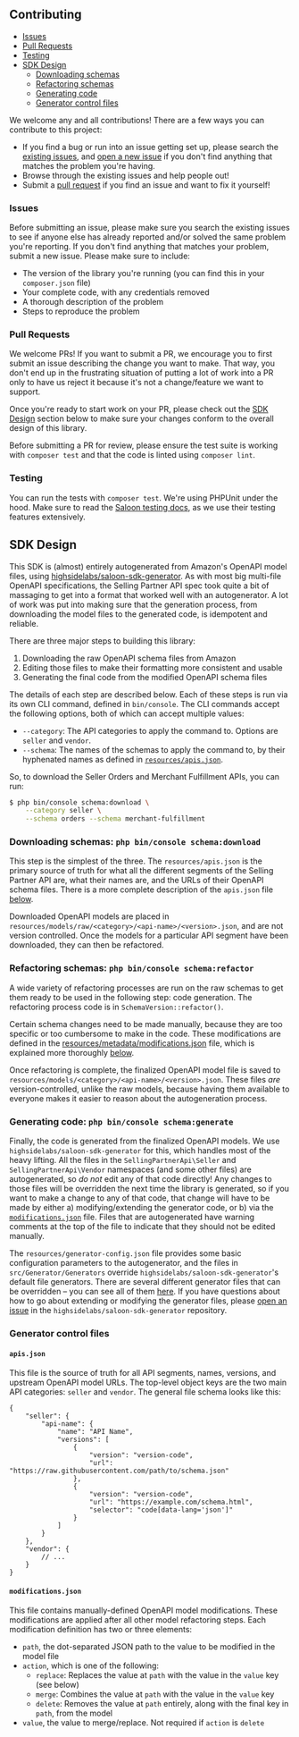 Contributing
---

* [Issues](#issues)
* [Pull Requests](#pull-requests)
* [Testing](#testing)
* [SDK Design](#sdk-design)
    * [Downloading schemas](#downloading-schemas-php-binconsole-schemadownload)
    * [Refactoring schemas](#refactoring-schemas-php-binconsole-schemarefactor)
    * [Generating code](#generating-code-php-binconsole-schemagenerate)
    * [Generator control files](#generator-control-files)

We welcome any and all contributions! There are a few ways you can contribute to this project:

* If you find a bug or run into an issue getting set up, please search the [existing issues](https://github.com/jlevers/selling-partner-api/issues), and [open a new issue](https://github.com/jlevers/selling-partner-api/issues/new) if you don't find anything that matches the problem you're having.
* Browse through the existing issues and help people out!
* Submit a [pull request](https://github.com/jlevers/selling-partner-api/pull) if you find an issue and want to fix it yourself!

### Issues

Before submitting an issue, please make sure you search the existing issues to see if anyone else has already reported and/or solved the same problem you're reporting. If you don't find anything that matches your problem, submit a new issue. Please make sure to include:

* The version of the library you're running (you can find this in your `composer.json` file)
* Your complete code, with any credentials removed
* A thorough description of the problem
* Steps to reproduce the problem

### Pull Requests

We welcome PRs! If you want to submit a PR, we encourage you to first submit an issue describing the change you want to make. That way, you don't end up in the frustrating situation of putting a lot of work into a PR only to have us reject it because it's not a change/feature we want to support.

Once you're ready to start work on your PR, please check out the [SDK Design](#sdk-design) section below to make sure your changes conform to the overall design of this library.

Before submitting a PR for review, please ensure the test suite is working with `composer test` and that the code is linted using `composer lint`.

### Testing

You can run the tests with `composer test`. We're using PHPUnit under the hood. Make sure to read the [Saloon testing docs](https://docs.saloon.dev/the-basics/testing), as we use their testing features extensively.

## SDK Design

This SDK is (almost) entirely autogenerated from Amazon's OpenAPI model files, using [highsidelabs/saloon-sdk-generator](https://github.com/highsidelabs/saloon-sdk-generator). As with most big multi-file OpenAPI specifications, the Selling Partner API spec took quite a bit of massaging to get into a format that worked well with an autogenerator. A lot of work was put into making sure that the generation process, from downloading the model files to the generated code, is idempotent and reliable.

There are three major steps to building this library:

1. Downloading the raw OpenAPI schema files from Amazon
2. Editing those files to make their formatting more consistent and usable
3. Generating the final code from the modified OpenAPI schema files

The details of each step are described below. Each of these steps is run via its own CLI command, defined in `bin/console`. The CLI commands accept the following options, both of which can accept multiple values:

* `--category`: The API categories to apply the command to. Options are `seller` and `vendor`.
* `--schema`: The names of the schemas to apply the command to, by their hyphenated names as defined in [`resources/apis.json`](#apisjson).

So, to download the Seller Orders and Merchant Fulfillment APIs, you can run:

```bash
$ php bin/console schema:download \
    --category seller \
    --schema orders --schema merchant-fulfillment
```

### Downloading schemas: `php bin/console schema:download`

This step is the simplest of the three. The `resources/apis.json` is the primary source of truth for what all the different segments of the Selling Partner API are, what their names are, and the URLs of their OpenAPI schema files. There is a more complete description of the `apis.json` file [below](#apisjson).

Downloaded OpenAPI models are placed in `resources/models/raw/<category>/<api-name>/<version>.json`, and are not version controlled. Once the models for a particular API segment have been downloaded, they can then be refactored.

### Refactoring schemas: `php bin/console schema:refactor`

A wide variety of refactoring processes are run on the raw schemas to get them ready to be used in the following step: code generation. The refactoring process code is in `SchemaVersion::refactor()`.

Certain schema changes need to be made manually, because they are too specific or too cumbersome to make in the code. These modifications are defined in the [resources/metadata/modifications.json](https://github.com/highsidelabs/saloon-sdk-generator/tree/master/src/resources/metadata/modifications.json) file, which is explained more thoroughly [below](#modificationsjson).

Once refactoring is complete, the finalized OpenAPI model file is saved to `resources/models/<category>/<api-name>/<version>.json`. These files _are_ version-controlled, unlike the raw models, because having them available to everyone makes it easier to reason about the autogeneration process.

### Generating code: `php bin/console schema:generate`

Finally, the code is generated from the finalized OpenAPI models. We use `highsidelabs/saloon-sdk-generator` for this, which handles most of the heavy lifting. All the files in the `SellingPartnerApi\Seller` and `SellingPartnerApi\Vendor` namespaces (and some other files) are autogenerated, so _do not_ edit any of that code directly! Any changes to those files will be overridden the next time the library is generated, so if you want to make a change to any of that code, that change will have to be made by either a) modifying/extending the generator code, or b) via the [`modifications.json`](#modificationsjson) file. Files that are autogenerated have warning comments at the top of the file to indicate that they should not be edited manually.

The `resources/generator-config.json` file provides some basic configuration parameters to the autogenerator, and the files in `src/Generator/Generators` override `highsidelabs/saloon-sdk-generator`'s default file generators. There are several different generator files that can be overridden – you can see all of them [here](https://github.com/highsidelabs/saloon-sdk-generator/tree/master/src/Generators). If you have questions about how to go about extending or modifying the generator files, please [open an issue](https://github.com/highsidelabs/saloon-sdk-generator/issues) in the `highsidelabs/saloon-sdk-generator` repository.

### Generator control files

#### `apis.json`

This file is the source of truth for all API segments, names, versions, and upstream OpenAPI model URLs. The top-level object keys are the two main API categories: `seller` and `vendor`. The general file schema looks like this:

```jsonc
{
    "seller": {
        "api-name": {
            "name": "API Name",
            "versions": [
                {
                    "version": "version-code",
                    "url": "https://raw.githubusercontent.com/path/to/schema.json"
                },
                {
                    "version": "version-code",
                    "url": "https://example.com/schema.html",
                    "selector": "code[data-lang='json']"
                }
            ]
        }
    },
    "vendor": {
        // ...
    }
}
```

#### `modifications.json`

This file contains manually-defined OpenAPI model modifications. These modifications are applied after all other model refactoring steps. Each modification definition has two or three elements:

* `path`, the dot-separated JSON path to the value to be modified in the model file
* `action`, which is one of the following:
    * `replace`: Replaces the value at `path` with the value in the `value` key (see below)
    * `merge`: Combines the value at `path` with the value in the `value` key
    * `delete`: Removes the value at `path` entirely, along with the final key in `path`, from the model
* `value`, the value to merge/replace. Not required if `action` is `delete`
